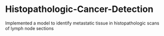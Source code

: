 # Histopathologic-Cancer-Detection
Implemented a model to identify metastatic tissue in histopathologic scans of lymph node sections

